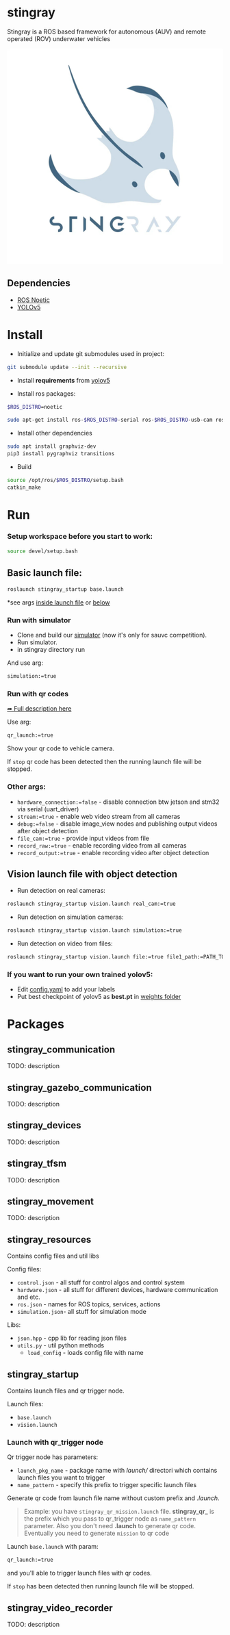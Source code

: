 # stingray

Stingray is a ROS based framework for autonomous (AUV) and remote operated (ROV) underwater vehicles

![Stingray logo](logo.jpg "Stingray logo")

## Dependencies
- [ROS Noetic](https://wiki.ros.org/noetic)
- [YOLOv5](https://github.com/ultralytics/yolov5)


# Install

- Initialize and update git submodules used in project:
```bash
git submodule update --init --recursive
```

- Install **requirements** from [yolov5](https://github.com/ultralytics/yolov5)


- Install ros packages:

```bash
$ROS_DISTRO=noetic
```

```bash
sudo apt-get install ros-$ROS_DISTRO-serial ros-$ROS_DISTRO-usb-cam ros-$ROS_DISTRO-rosbridge-server ros-$ROS_DISTRO-image-view ros-$ROS_DISTRO-actionlib ros-$ROS_DISTRO-zbar-ros
```
- Install other dependencies
```bash
sudo apt install graphviz-dev
pip3 install pygraphviz transitions
```

- Build
```bash
source /opt/ros/$ROS_DISTRO/setup.bash
catkin_make
```

# Run

### Setup workspace before you start to work:

```bash
source devel/setup.bash
```

## Basic launch file:

```bash
roslaunch stingray_startup base.launch 
```
*see args [inside launch file](src/utils/stingray_startup/launch/base.launch) or [below](#other-args)

### Run with simulator

* Clone and build our [simulator](https://github.com/hidronautics/simulator) (now it's only for sauvc competition).
* Run simulator.
* in stingray directory run

And use arg:
```bash
simulation:=true 
```

### Run with qr codes

[➦ Full description here](#launch-with-qrtrigger-node)

Use arg:
```bash
qr_launch:=true 
```
Show your qr code to vehicle camera. 

If `stop` qr code has been detected then the running launch file will be stopped.

### Other args:
- `hardware_connection:=false` - disable connection btw jetson and stm32 via serial (uart_driver) 
- `stream:=true` - enable web video stream from all cameras 
- `debug:=false` - disable image_view nodes and publishing output videos after object detection
- `file_cam:=true` - provide input videos from file
- `record_raw:=true` - enable recording video from all cameras 
- `record_output:=true` - enable recording video after object detection 

## Vision launch file with object detection

- Run detection on real cameras:
```bash
roslaunch stingray_startup vision.launch real_cam:=true 
```
- Run detection on simulation cameras:
```bash
roslaunch stingray_startup vision.launch simulation:=true
```
- Run detection on video from files:
```bash
roslaunch stingray_startup vision.launch file:=true file1_path:=PATH_TO_VIDEO_1 file2_path:=PATH_TO_VIDEO_2
```

### If you want to run your own trained yolov5:
- Edit [config.yaml](src/vision/stingray_object_detection/weights/config.yaml) to add your labels
- Put best checkpoint of yolov5 as **best.pt** in [weights folder](src/vision/stingray_object_detection/weights)


# Packages

## stingray_communication
TODO: description

## stingray_gazebo_communication
TODO: description

## stingray_devices
TODO: description

## stingray_tfsm
TODO: description

## stingray_movement
TODO: description

## stingray_resources

Contains config files and util libs

Config files:
- `control.json` - all stuff for control algos and control system
- `hardware.json` - all stuff for different devices, hardware communication and etc.
- `ros.json` - names for ROS topics, services, actions
- `simulation.json`- all stuff for simulation mode

Libs:
- `json.hpp` - cpp lib for reading json files
- `utils.py` - util python methods
    - `load_config` - loads config file with name

## stingray_startup

Contains launch files and qr trigger node.

Launch files:
- `base.launch`
- `vision.launch`

### Launch with qr_trigger node

Qr trigger node has parameters:
- `launch_pkg_name` - package name with *launch/* directori which contains launch files you want to trigger  
- `name_pattern` - specify this prefix to trigger specific launch files

Generate qr code from launch file name without custom prefix and *.launch*. 

> Example: you have `stingray_qr_mission.launch` file. **stingray_qr_** is the prefix which you pass to qr_trigger node as `name_pattern` parameter. Also you don't need **.launch** to generate qr code. Eventually you need to generate `mission` to qr code

Launch `base.launch` with param:
```bash
qr_launch:=true 
```
and you'll able to trigger launch files with qr codes.

If `stop` has been detected then running launch file will be stopped.

## stingray_video_recorder
TODO: description